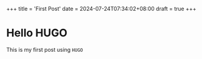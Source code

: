 +++
title = 'First Post'
date = 2024-07-24T07:34:02+08:00
draft = true
+++

# Hello HUGO

This is my first post using `HUGO`